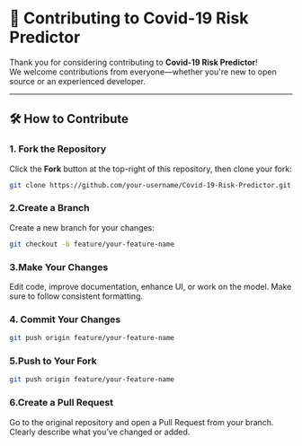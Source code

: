 # 🤝 Contributing to Covid-19 Risk Predictor

Thank you for considering contributing to **Covid-19 Risk Predictor**!  
We welcome contributions from everyone—whether you're new to open source or an experienced developer.

---

## 🛠️ How to Contribute

### 1. Fork the Repository
Click the **Fork** button at the top-right of this repository, then clone your fork:

```bash
git clone https://github.com/your-username/Covid-19-Risk-Predictor.git
```

### 2.Create a Branch
Create a new branch for your changes:
```bash
git checkout -b feature/your-feature-name
```

### 3.Make Your Changes
Edit code, improve documentation, enhance UI, or work on the model. Make sure to follow consistent formatting.

### 4. Commit Your Changes
```bash
git push origin feature/your-feature-name
```

### 5.Push to Your Fork
```bash
git push origin feature/your-feature-name
```

### 6.Create a Pull Request
Go to the original repository and open a Pull Request from your branch.
Clearly describe what you’ve changed or added.
